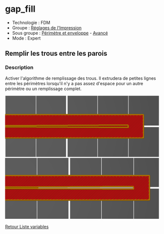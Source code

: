 # gap_fill

* Technologie : FDM
* Groupe : [Réglages de l'Impression](../print_settings/print_settings.md)
* Sous groupe : [Périmètre et enveloppe](../print_settings/print_settings.md#périmètre-et-enveloppe) - [Avancé](../print_settings/print_settings.md#avancé)
* Mode : Expert

## Remplir les trous entre les parois

### Description

Activer l'algorithme de remplissage des trous. Il extrudera de petites lignes entre les périmètres lorsqu'il n'y a pas assez d'espace pour un autre périmètre ou un remplissage complet.

![Pas de remplissage](./images/gap_fill/002.png)
![Avec remplissage](./images/gap_fill/001.png)



[Retour Liste variables](variable_list.md)